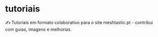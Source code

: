 # tutoriais
✍️ Tutoriais em formato colaborativo para o site meshtastic.pt - contribui com guias, imagens e melhorias.
